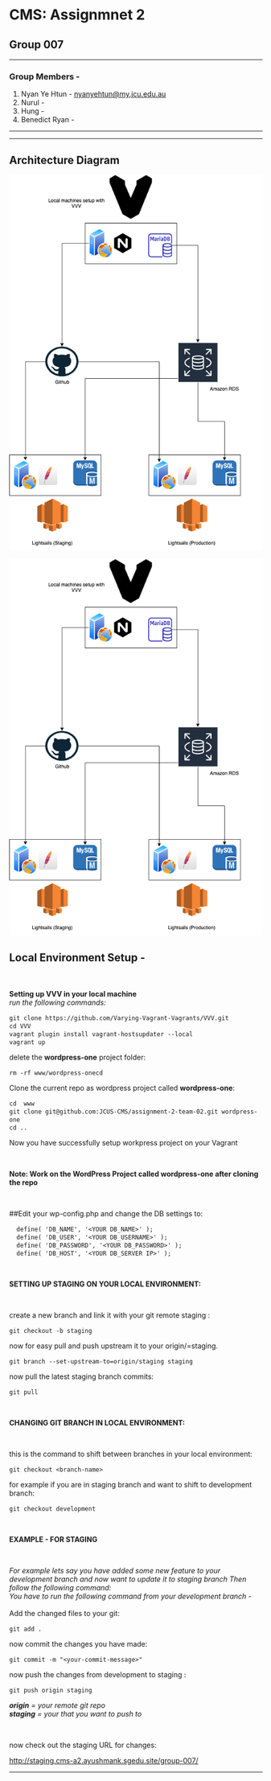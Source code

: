 # CMS: Assignmnet 2
## Group 007

------------------------------------
### Group Members -

1. Nyan Ye Htun - nyanyehtun@my.jcu.edu.au
2. Nurul - 
3. Hung - 
4. Benedict Ryan - 
------------------------------------

------------------------------------
## Architecture Diagram

![AWS CMS Architecture Diagram](docs/AWS-CMS-Deployment.png)
<p align="center">
<img src="docs/AWS-CMS-Deployment.png">
</p>


## Local Environment Setup -
<br/><br/>
**Setting up VVV in your local machine**
<br/>
*run the following commands:*

```
git clone https://github.com/Varying-Vagrant-Vagrants/VVV.git
cd VVV
vagrant plugin install vagrant-hostsupdater --local
vagrant up
```
delete the **wordpress-one** project folder:
```
rm -rf www/wordpress-onecd 
```
Clone the current repo as wordpress project called **wordpress-one**:
```
cd  www
git clone git@github.com:JCUS-CMS/assignment-2-team-02.git wordpress-one
cd ..
```

Now you have successfully setup workpress project on your Vagrant

<br/>

**Note: Work on the WordPress Project called wordpress-one after cloning the repo**

<br/>

##Edit your wp-config.php and change the DB settings to:

```
  define( 'DB_NAME', '<YOUR DB_NAME>' );  
  define( 'DB_USER', '<YOUR DB_USERNAME>' );  
  define( 'DB_PASSWORD', '<YOUR DB_PASSWORD>' );  
  define( 'DB_HOST', '<YOUR DB_SERVER IP>' );  
```

<br/>
  
**SETTING UP STAGING ON YOUR LOCAL ENVIRONMENT:**

<br/>

create a new branch and link it with your git remote staging <branch>:<br/>
  
```
git checkout -b staging
```

now for easy pull and push upstream it to your origin/<branch>=staging.<br/>
  
```
git branch --set-upstream-to=origin/staging staging
```

now pull the latest staging branch commits:<br/>

```
git pull
```

<br/>

**CHANGING GIT BRANCH IN LOCAL ENVIRONMENT:**

<br/>

this is the command to shift between branches in your local environment:<br/>

```
git checkout <branch-name>
```

for example if you are in staging branch and want to shift to development branch:<br/>

```
git checkout development
```

<br/>

**EXAMPLE - FOR STAGING**

<br/>

_For example lets say you have added some new feature to your development branch and now want to update it to staging branch
Then follow the following command:<br/>
You have to run the following command from your development branch -_<br/>
<br/>
Add the changed files to your git:

```
git add .
```

now commit the changes you have made:<br/>

```
git commit -m "<your-commit-message>"
```

now push the changes from development to staging :<br/>

```
git push origin staging
```

_**origin** = your remote git repo_
<br/>
_**staging** = your <branch> that you want to push to_

<br/>
  
now check out the staging URL for changes:<br/>

http://staging.cms-a2.ayushmank.sgedu.site/group-007/<br/>

------------------------------------